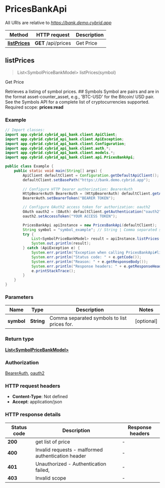 # PricesBankApi

All URIs are relative to *https://bank.demo.cybrid.app*

Method | HTTP request | Description
------------- | ------------- | -------------
[**listPrices**](PricesBankApi.md#listPrices) | **GET** /api/prices | Get Price



## listPrices

> List&lt;SymbolPriceBankModel&gt; listPrices(symbol)

Get Price

Retrieves a listing of symbol prices.  ## Symbols  Symbol are pairs and are in the format asset-counter_asset, e.g., &#39;BTC-USD&#39; for the Bitcoin/ USD pair. See the Symbols API for a complete list of cryptocurrencies supported.    Required scope: **prices:read**

### Example

```java
// Import classes:
import app.cybrid.cybrid_api_bank.client.ApiClient;
import app.cybrid.cybrid_api_bank.client.ApiException;
import app.cybrid.cybrid_api_bank.client.Configuration;
import app.cybrid.cybrid_api_bank.client.auth.*;
import app.cybrid.cybrid_api_bank.client.models.*;
import app.cybrid.cybrid_api_bank.client.api.PricesBankApi;

public class Example {
    public static void main(String[] args) {
        ApiClient defaultClient = Configuration.getDefaultApiClient();
        defaultClient.setBasePath("https://bank.demo.cybrid.app");
        
        // Configure HTTP bearer authorization: BearerAuth
        HttpBearerAuth BearerAuth = (HttpBearerAuth) defaultClient.getAuthentication("BearerAuth");
        BearerAuth.setBearerToken("BEARER TOKEN");

        // Configure OAuth2 access token for authorization: oauth2
        OAuth oauth2 = (OAuth) defaultClient.getAuthentication("oauth2");
        oauth2.setAccessToken("YOUR ACCESS TOKEN");

        PricesBankApi apiInstance = new PricesBankApi(defaultClient);
        String symbol = "symbol_example"; // String | Comma separated symbols to list prices for.
        try {
            List<SymbolPriceBankModel> result = apiInstance.listPrices(symbol);
            System.out.println(result);
        } catch (ApiException e) {
            System.err.println("Exception when calling PricesBankApi#listPrices");
            System.err.println("Status code: " + e.getCode());
            System.err.println("Reason: " + e.getResponseBody());
            System.err.println("Response headers: " + e.getResponseHeaders());
            e.printStackTrace();
        }
    }
}
```

### Parameters


Name | Type | Description  | Notes
------------- | ------------- | ------------- | -------------
 **symbol** | **String**| Comma separated symbols to list prices for. | [optional]

### Return type

[**List&lt;SymbolPriceBankModel&gt;**](SymbolPriceBankModel.md)

### Authorization

[BearerAuth](../README.md#BearerAuth), [oauth2](../README.md#oauth2)

### HTTP request headers

- **Content-Type**: Not defined
- **Accept**: application/json


### HTTP response details
| Status code | Description | Response headers |
|-------------|-------------|------------------|
| **200** | get list of price |  -  |
| **400** | Invalid requests - malformed authentication header |  -  |
| **401** | Unauthorized - Authentication failed,  |  -  |
| **403** | Invalid scope |  -  |

